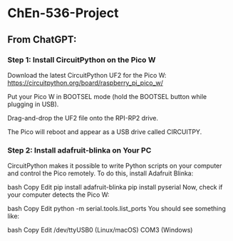 # ChEn-536-Project

## From ChatGPT:

### Step 1: Install CircuitPython on the Pico W
Download the latest CircuitPython UF2 for the Pico W:
https://circuitpython.org/board/raspberry_pi_pico_w/

Put your Pico W in BOOTSEL mode (hold the BOOTSEL button while plugging in USB).

Drag-and-drop the UF2 file onto the RPI-RP2 drive.

The Pico will reboot and appear as a USB drive called CIRCUITPY.


### Step 2: Install adafruit-blinka on Your PC
CircuitPython makes it possible to write Python scripts on your computer and control the Pico remotely. To do this, install Adafruit Blinka:

bash
Copy
Edit
pip install adafruit-blinka
pip install pyserial
Now, check if your computer detects the Pico W:

bash
Copy
Edit
python -m serial.tools.list_ports
You should see something like:

bash
Copy
Edit
/dev/ttyUSB0  (Linux/macOS)
COM3          (Windows)
